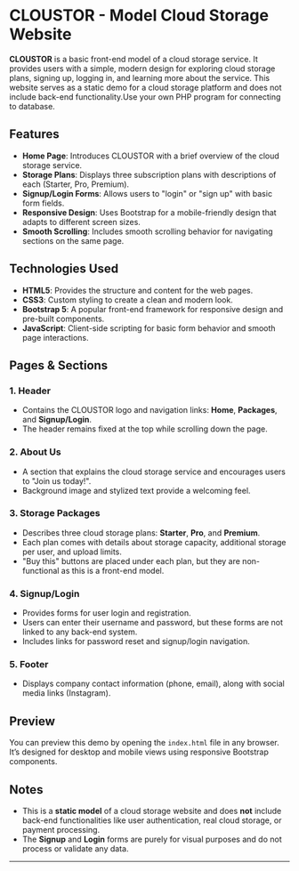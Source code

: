 # CLOUSTOR - Model Cloud Storage Website

**CLOUSTOR** is a basic front-end model of a cloud storage service. It provides users with a simple, modern design for exploring cloud storage plans, signing up, logging in, and learning more about the service. This website serves as a static demo for a cloud storage platform and does not include back-end functionality.Use your own PHP program for connecting to database.

## Features
- **Home Page**: Introduces CLOUSTOR with a brief overview of the cloud storage service.
- **Storage Plans**: Displays three subscription plans with descriptions of each (Starter, Pro, Premium).
- **Signup/Login Forms**: Allows users to "login" or "sign up" with basic form fields.
- **Responsive Design**: Uses Bootstrap for a mobile-friendly design that adapts to different screen sizes.
- **Smooth Scrolling**: Includes smooth scrolling behavior for navigating sections on the same page.

## Technologies Used
- **HTML5**: Provides the structure and content for the web pages.
- **CSS3**: Custom styling to create a clean and modern look.
- **Bootstrap 5**: A popular front-end framework for responsive design and pre-built components.
- **JavaScript**: Client-side scripting for basic form behavior and smooth page interactions.

## Pages & Sections

### 1. **Header**
   - Contains the CLOUSTOR logo and navigation links: **Home**, **Packages**, and **Signup/Login**.
   - The header remains fixed at the top while scrolling down the page.

### 2. **About Us**
   - A section that explains the cloud storage service and encourages users to "Join us today!".
   - Background image and stylized text provide a welcoming feel.

### 3. **Storage Packages**
   - Describes three cloud storage plans: **Starter**, **Pro**, and **Premium**.
   - Each plan comes with details about storage capacity, additional storage per user, and upload limits.
   - "Buy this" buttons are placed under each plan, but they are non-functional as this is a front-end model.

### 4. **Signup/Login**
   - Provides forms for user login and registration.
   - Users can enter their username and password, but these forms are not linked to any back-end system.
   - Includes links for password reset and signup/login navigation.

### 5. **Footer**
   - Displays company contact information (phone, email), along with social media links (Instagram).
## Preview
You can preview this demo by opening the `index.html` file in any browser. It’s designed for desktop and mobile views using responsive Bootstrap components.

## Notes
- This is a **static model** of a cloud storage website and does **not** include back-end functionalities like user authentication, real cloud storage, or payment processing.
- The **Signup** and **Login** forms are purely for visual purposes and do not process or validate any data.


---



